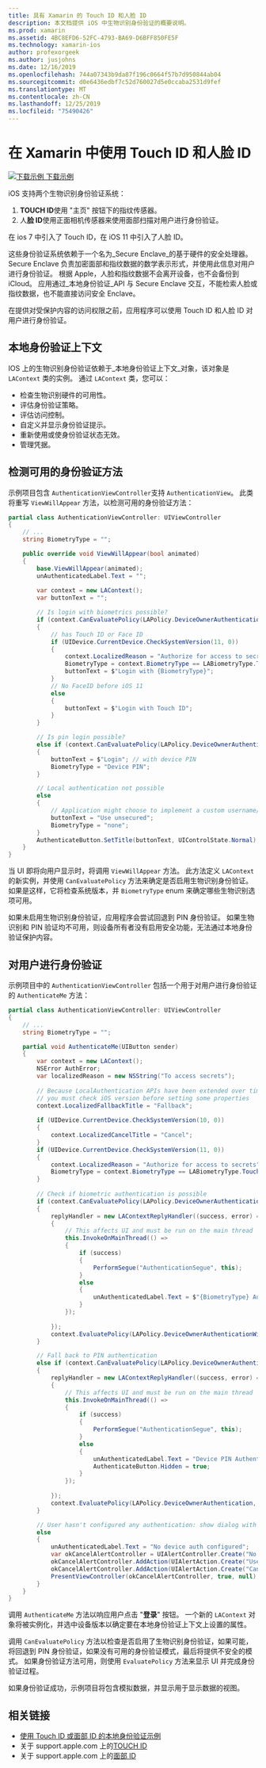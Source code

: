 ```yaml
---
title: 具有 Xamarin 的 Touch ID 和人脸 ID
description: 本文档提供 iOS 中生物识别身份验证的概要说明。
ms.prod: xamarin
ms.assetid: 4BC8EFD6-52FC-4793-BA69-D6BFF850FE5F
ms.technology: xamarin-ios
author: profexorgeek
ms.author: jusjohns
ms.date: 12/16/2019
ms.openlocfilehash: 744a07343b9da87f196c0664f57b7d950844ab04
ms.sourcegitcommit: d0e6436edbf7c52d760027d5e0ccaba2531d9fef
ms.translationtype: MT
ms.contentlocale: zh-CN
ms.lasthandoff: 12/25/2019
ms.locfileid: "75490426"
---
```

# <a name="use-touch-id-and-face-id-with-xamarinios"></a>在 Xamarin 中使用 Touch ID 和人脸 ID

[![下载示例](~/media/shared/download.png) 下载示例](https://docs.microsoft.com/samples/xamarin/ios-samples/ios11-faceidsample/)

iOS 支持两个生物识别身份验证系统：

1. **TOUCH ID**使用 "主页" 按钮下的指纹传感器。
1. 人**脸 ID**使用正面相机传感器来使用面部扫描对用户进行身份验证。

在 ios 7 中引入了 Touch ID，在 iOS 11 中引入了人脸 ID。

这些身份验证系统依赖于一个名为_Secure Enclave_的基于硬件的安全处理器。 Secure Enclave 负责加密面部和指纹数据的数学表示形式，并使用此信息对用户进行身份验证。 根据 Apple，人脸和指纹数据不会离开设备，也不会备份到 iCloud。 应用通过_本地身份验证_API 与 Secure Enclave 交互，不能检索人脸或指纹数据，也不能直接访问安全 Enclave。

在提供对受保护内容的访问权限之前，应用程序可以使用 Touch ID 和人脸 ID 对用户进行身份验证。

## <a name="local-authentication-context"></a>本地身份验证上下文

IOS 上的生物识别身份验证依赖于_本地身份验证上下文_对象，该对象是 `LAContext` 类的实例。 通过 `LAContext` 类，您可以：

- 检查生物识别硬件的可用性。
- 评估身份验证策略。
- 评估访问控制。
- 自定义并显示身份验证提示。
- 重新使用或使身份验证状态无效。
- 管理凭据。

## <a name="detect-available-authentication-methods"></a>检测可用的身份验证方法

示例项目包含 `AuthenticationViewController`支持 `AuthenticationView`。 此类将重写 `ViewWillAppear` 方法，以检测可用的身份验证方法：

```csharp
partial class AuthenticationViewController: UIViewController
{
    // ...
    string BiometryType = "";

    public override void ViewWillAppear(bool animated)
    {
        base.ViewWillAppear(animated);
        unAuthenticatedLabel.Text = "";
    
        var context = new LAContext();
        var buttonText = "";

        // Is login with biometrics possible?
        if (context.CanEvaluatePolicy(LAPolicy.DeviceOwnerAuthenticationWithBiometrics, out var authError1))
        {
            // has Touch ID or Face ID
            if (UIDevice.CurrentDevice.CheckSystemVersion(11, 0))
            {
                context.LocalizedReason = "Authorize for access to secrets"; // iOS 11
                BiometryType = context.BiometryType == LABiometryType.TouchId ? "Touch ID" : "Face ID";
                buttonText = $"Login with {BiometryType}";
            }
            // No FaceID before iOS 11
            else
            {
                buttonText = $"Login with Touch ID";
            }
        }

        // Is pin login possible?
        else if (context.CanEvaluatePolicy(LAPolicy.DeviceOwnerAuthentication, out var authError2))
        {
            buttonText = $"Login"; // with device PIN
            BiometryType = "Device PIN";
        }

        // Local authentication not possible
        else
        {
            // Application might choose to implement a custom username/password
            buttonText = "Use unsecured";
            BiometryType = "none";
        }
        AuthenticateButton.SetTitle(buttonText, UIControlState.Normal);
    }
}
```

当 UI 即将向用户显示时，将调用 `ViewWillAppear` 方法。 此方法定义 `LAContext` 的新实例，并使用 `CanEvaluatePolicy` 方法来确定是否启用生物识别身份验证。 如果是这样，它将检查系统版本，并 `BiometryType` enum 来确定哪些生物识别选项可用。

如果未启用生物识别身份验证，应用程序会尝试回退到 PIN 身份验证。 如果生物识别和 PIN 验证均不可用，则设备所有者没有启用安全功能，无法通过本地身份验证保护内容。

## <a name="authenticate-a-user"></a>对用户进行身份验证

示例项目中的 `AuthenticationViewController` 包括一个用于对用户进行身份验证的 `AuthenticateMe` 方法：

```csharp
partial class AuthenticationViewController: UIViewController
{
    // ...
    string BiometryType = "";

    partial void AuthenticateMe(UIButton sender)
    {
        var context = new LAContext();
        NSError AuthError;
        var localizedReason = new NSString("To access secrets");
    
        // Because LocalAuthentication APIs have been extended over time,
        // you must check iOS version before setting some properties
        context.LocalizedFallbackTitle = "Fallback";
    
        if (UIDevice.CurrentDevice.CheckSystemVersion(10, 0))
        {
            context.LocalizedCancelTitle = "Cancel";
        }
        if (UIDevice.CurrentDevice.CheckSystemVersion(11, 0))
        {
            context.LocalizedReason = "Authorize for access to secrets";
            BiometryType = context.BiometryType == LABiometryType.TouchId ? "TouchID" : "FaceID";
        }
    
        // Check if biometric authentication is possible
        if (context.CanEvaluatePolicy(LAPolicy.DeviceOwnerAuthenticationWithBiometrics, out AuthError))
        {
            replyHandler = new LAContextReplyHandler((success, error) =>
            {
                // This affects UI and must be run on the main thread
                this.InvokeOnMainThread(() =>
                {
                    if (success)
                    {
                        PerformSegue("AuthenticationSegue", this);
                    }
                    else
                    {
                        unAuthenticatedLabel.Text = $"{BiometryType} Authentication Failed";
                    }
                });
    
            });
            context.EvaluatePolicy(LAPolicy.DeviceOwnerAuthenticationWithBiometrics, localizedReason, replyHandler);
        }

        // Fall back to PIN authentication
        else if (context.CanEvaluatePolicy(LAPolicy.DeviceOwnerAuthentication, out AuthError))
        {
            replyHandler = new LAContextReplyHandler((success, error) =>
            {
                // This affects UI and must be run on the main thread
                this.InvokeOnMainThread(() =>
                {
                    if (success)
                    {
                        PerformSegue("AuthenticationSegue", this);
                    }
                    else
                    {
                        unAuthenticatedLabel.Text = "Device PIN Authentication Failed";
                        AuthenticateButton.Hidden = true;
                    }
                });
    
            });
            context.EvaluatePolicy(LAPolicy.DeviceOwnerAuthentication, localizedReason, replyHandler);
        }

        // User hasn't configured any authentication: show dialog with options
        else
        {
            unAuthenticatedLabel.Text = "No device auth configured";
            var okCancelAlertController = UIAlertController.Create("No authentication", "This device does't have authentication configured.", UIAlertControllerStyle.Alert);
            okCancelAlertController.AddAction(UIAlertAction.Create("Use unsecured", UIAlertActionStyle.Default, alert => PerformSegue("AuthenticationSegue", this)));
            okCancelAlertController.AddAction(UIAlertAction.Create("Cancel", UIAlertActionStyle.Cancel, alert => Console.WriteLine("Cancel was clicked")));
            PresentViewController(okCancelAlertController, true, null);
        }
    } 
}
```

调用 `AuthenticateMe` 方法以响应用户点击 "**登录**" 按钮。 一个新的 `LAContext` 对象将被实例化，并选中设备版本以确定要在本地身份验证上下文上设置的属性。

调用 `CanEvaluatePolicy` 方法以检查是否启用了生物识别身份验证，如果可能，将回退到 PIN 身份验证，如果没有可用的身份验证模式，最后将提供不安全的模式。 如果身份验证方法可用，则使用 `EvaluatePolicy` 方法来显示 UI 并完成身份验证过程。

如果身份验证成功，示例项目将包含模拟数据，并显示用于显示数据的视图。

## <a name="related-links"></a>相关链接

- [使用 Touch ID 或面部 ID 的本地身份验证示例](https://docs.microsoft.com/samples/xamarin/ios-samples/ios11-faceidsample/)
- 关于 support.apple.com 上的[TOUCH ID](https://support.apple.com/en-us/HT204587)
- 关于 support.apple.com 上的[面部 ID](https://support.apple.com/en-us/HT208108)
